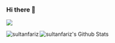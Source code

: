### Hi there 👋

![](https://komarev.com/ghpvc/?username=sultanfariz&color=blue)

<p><img align="left" src="https://github-readme-stats.vercel.app/api/top-langs?username=sultanfariz&show_icons=true&locale=en&layout=compact" alt="sultanfariz" />

<!--
**sultanfariz/sultanfariz** is a ✨ _special_ ✨ repository because its `README.md` (this file) appears on your GitHub profile.

Here are some ideas to get you started:

- 🔭 I’m currently working on ...
- 🌱 I’m currently learning ...
- 👯 I’m looking to collaborate on ...
- 🤔 I’m looking for help with ...
- 💬 Ask me about ...
- 📫 How to reach me: ...
- 😄 Pronouns: ...
- ⚡ Fun fact: ...
-->


<img align="left" alt="sultanfariz's Github Stats" src="https://github-readme-stats.vercel.app/api?username=sultanfariz&show_icons=true&hide_border=true" />

